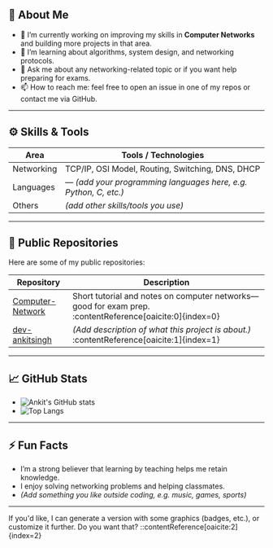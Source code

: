 <!--
    Hi there 👋 I’m Ankit Singh (GitHub: dev-ankitsingh)
-->

## 👋 About Me

- 🔭 I’m currently working on improving my skills in **Computer Networks** and building more projects in that area.  
- 🌱 I’m learning about algorithms, system design, and networking protocols.  
- 💬 Ask me about any networking-related topic or if you want help preparing for exams.  
- 📫 How to reach me: feel free to open an issue in one of my repos or contact me via GitHub.

---

## ⚙️ Skills & Tools

| Area | Tools / Technologies |
|---|---|
| Networking | TCP/IP, OSI Model, Routing, Switching, DNS, DHCP |
| Languages | — *(add your programming languages here, e.g. Python, C, etc.)* |
| Others | *(add other skills/tools you use)* |

---

## 📂 Public Repositories

Here are some of my public repositories:

| Repository | Description |
|---|---|
| [Computer-Network](https://github.com/dev-ankitsingh/Computer-Network) | Short tutorial and notes on computer networks—good for exam prep. :contentReference[oaicite:0]{index=0} |
| [dev-ankitsingh](https://github.com/dev-ankitsingh/dev-ankitsingh) | *(Add description of what this project is about.)* :contentReference[oaicite:1]{index=1} |

---

## 📈 GitHub Stats

<!-- You can embed your GitHub stats here using a service like GitHub Readme Stats -->

- ![Ankit's GitHub stats](https://github-readme-stats.vercel.app/api?username=dev-ankitsingh&show_icons=true)
- ![Top Langs](https://github-readme-stats.vercel.app/api/top-langs/?username=dev-ankitsingh&layout=compact)

---

## ⚡ Fun Facts

- I’m a strong believer that learning by teaching helps me retain knowledge.  
- I enjoy solving networking problems and helping classmates.  
- *(Add something you like outside coding, e.g. music, games, sports)*

---

If you'd like, I can generate a version with some graphics (badges, etc.), or customize it further. Do you want that?
::contentReference[oaicite:2]{index=2}
